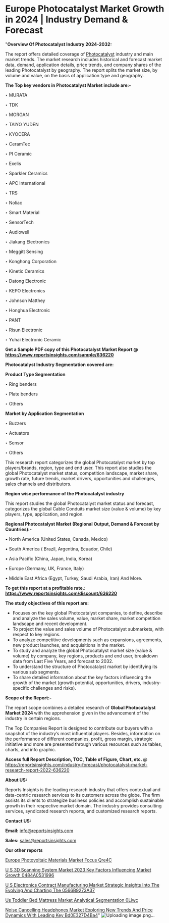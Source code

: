 # Europe Photocatalyst Market Growth in 2024 | Industry Demand & Forecast

"<strong>Overview Of Photocatalyst Industry 2024-2032:</strong>

The report offers detailed coverage of <a href=https://www.reportsinsights.com/sample/636220>Photocatalyst</a> industry and main market trends. The market research includes historical and forecast market data, demand, application details, price trends, and company shares of the leading Photocatalyst by geography. The report splits the market size, by volume and value, on the basis of application type and geography.

<strong>The Top key vendors in Photocatalyst Market include are:- </strong>

‣ MURATA

‣ TDK

‣ MORGAN

‣ TAIYO YUDEN

‣ KYOCERA

‣ CeramTec

‣ PI Ceramic

‣ Exelis

‣ Sparkler Ceramics

‣ APC International

‣ TRS

‣ Noliac

‣ Smart Material

‣ SensorTech

‣ Audiowell

‣ Jiakang Electronics

‣ Meggitt Sensing

‣ Konghong Corporation

‣ Kinetic Ceramics

‣ Datong Electronic

‣ KEPO Electronics

‣ Johnson Matthey

‣ Honghua Electronic

‣ PANT

‣ Risun Electronic

‣ Yuhai Electronic Ceramic

<strong>Get a Sample PDF copy of this Photocatalyst Market Report </strong><strong>@ <a href=https://www.reportsinsights.com/sample/636220 style=color:#0000ff;>https://www.reportsinsights.com/sample/636220</a> </strong>

<strong>Photocatalyst Industry Segmentation covered are:</strong>

<strong>Product Type Segmentation</strong>

‣    Ring benders

‣ Plate benders

‣ Others

<strong>Market by Application Segmentation</strong>

‣   Buzzers

‣ Actuators

‣ Sensor

‣ Others

This research report categorizes the global Photocatalyst market by top players/brands, region, type and end user. This report also studies the global Photocatalyst market status, competition landscape, market share, growth rate, future trends, market drivers, opportunities and challenges, sales channels and distributors.

<strong>Region wise performance of the Photocatalyst industry</strong><strong> </strong>

This report studies the global Photocatalyst market status and forecast, categorizes the global Cable Conduits market size (value &amp; volume) by key players, type, application, and region. 

<strong>Regional Photocatalyst Market (Regional Output, Demand &amp; Forecast by Countries):-</strong>

• North America (United States, Canada, Mexico)

• South America ( Brazil, Argentina, Ecuador, Chile)

• Asia Pacific (China, Japan, India, Korea)

• Europe (Germany, UK, France, Italy)

• Middle East Africa (Egypt, Turkey, Saudi Arabia, Iran) And More.

<strong>To get this report at a profitable rate.: <a href=https://www.reportsinsights.com/discount/636220 style=color:#0000ff;>https://www.reportsinsights.com/discount/636220</a></strong>

<strong>The study objectives of this report are:</strong>
<ul>
  <li>Focuses on the key global Photocatalyst companies, to define, describe and analyze the sales volume, value, market share, market competition landscape and recent development.</li>
  <li>To project the value and sales volume of Photocatalyst submarkets, with respect to key regions.</li>
  <li>To analyze competitive developments such as expansions, agreements, new product launches, and acquisitions in the market.</li>
  <li>To study and analyze the global Photocatalyst market size (value &amp; volume) by company, key regions, products and end user, breakdown data from Last Five Years, and forecast to 2032.</li>
  <li>To understand the structure of Photocatalyst market by identifying its various sub segments.</li>
  <li>To share detailed information about the key factors influencing the growth of the market (growth potential, opportunities, drivers, industry-specific challenges and risks).</li>
</ul>
<strong>Scope of the Report:-</strong><strong> </strong>

The report scope combines a detailed research of <strong>Global Photocatalyst Market 2024 </strong>with the apprehension given in the advancement of the industry in certain regions.

The Top Companies Report is designed to contribute our buyers with a snapshot of the industry’s most influential players. Besides, information on the performance of different companies, profit, gross margin, strategic initiative and more are presented through various resources such as tables, charts, and info graphic.

<strong>Access full Report Description, TOC, Table of Figure, Chart, etc. </strong>@   <a href=https://reportsinsights.com/industry-forecast/photocatalyst-market-research-report-2022-636220 style=color:#0000ff;>https://reportsinsights.com/industry-forecast/photocatalyst-market-research-report-2022-636220</a>

<strong>About US:</strong>

Reports Insights is the leading research industry that offers contextual and data-centric research services to its customers across the globe. The firm assists its clients to strategize business policies and accomplish sustainable growth in their respective market domain. The industry provides consulting services, syndicated research reports, and customized research reports.

<strong>Contact US:</strong>

<p class=""""><b>Email:</b> <a href=mailto:info@reportsinsights.com>info@reportsinsights.com</a></p>
<p class=""""><b>Sales:</b> <a href=mailto:sales@reportsinsights.com>sales@reportsinsights.com</a></p>

<strong>Our other reports</strong>

<a href=https://www.linkedin.com/pulse/europe-photovoltaic-materials-market-focus-qre4c/>Europe Photovoltaic Materials Market Focus Qre4C</a>

<a href=https://medium.com/@reportsinsights.aj/u-s-3d-scanning-system-market-2023-key-factors-influencing-market-growth-0484a0531996>U S 3D Scanning System Market 2023 Key Factors Influencing Market Growth 0484A0531996</a>

<a href=https://medium.com/@a86515711/u-s-electronics-contract-manufacturing-market-strategic-insights-into-the-evolving-and-charting-the-0566b9273a37>U S Electronics Contract Manufacturing Market Strategic Insights Into The Evolving And Charting The 0566B9273A37</a>

<a href=https://www.linkedin.com/pulse/us-toddler-bed-mattress-market-analytical-segmentation-0liwc/>Us Toddler Bed Mattress Market Analytical Segmentation 0Liwc</a>

<a href=https://medium.com/@anuragakarte041/noise-cancelling-headphones-market-exploring-new-trends-and-price-dynamics-with-leading-key-bd0e327d4ba4>Noise Cancelling Headphones Market Exploring New Trends And Price Dynamics With Leading Key Bd0E327D4Ba4</a>"
![Uploading image.png…]()
